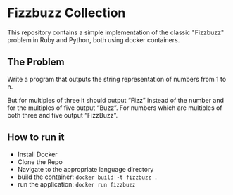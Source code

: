 # Fizzbuzz Collection

This repository contains a simple implementation of the classic "Fizzbuzz" problem in Ruby and Python, both using docker containers.

## The Problem
Write a program that outputs the string representation of numbers from 1 to n.

But for multiples of three it should output “Fizz” instead of the number and for the multiples of five output “Buzz”. For numbers which are multiples of both three and five output “FizzBuzz”.

## How to run it
* Install Docker
* Clone the Repo
* Navigate to the appropriate language directory
* build the container: `docker build -t fizzbuzz .`
* run the application: `docker run fizzbuzz`

